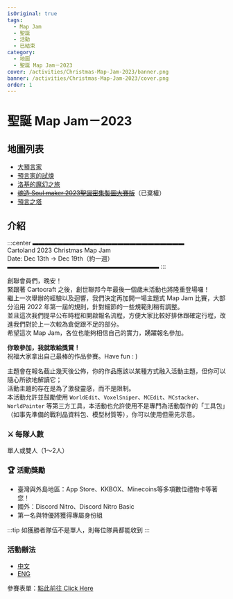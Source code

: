 ```yaml
---
isOriginal: true
tags:
  - Map Jam
  - 聖誕
  - 活動
  - 已結束
category:
  - 地圖
  - 聖誕 Map Jam－2023
cover: /activities/Christmas-Map-Jam-2023/banner.png
banner: /activities/Christmas-Map-Jam-2023/cover.png
order: 1
---
```


# 聖誕 Map Jam－2023

## 地圖列表

- [大預言家](./大預言家)
- [預言家的試煉](./預言家的試煉)
- [洛基的魔幻之旅](./洛基的魔幻之旅)
- ~~[魂造 Soul maker 2023聖誕密集製圖大賽版](./魂造-Soul-maker-2023聖誕密集製圖大賽版)~~（已棄權）
- [預言之塔](./預言之塔)

## 介紹

:::center
▬▬▬▬▬▬▬▬▬▬▬▬▬▬▬▬▬▬▬▬▬▬▬▬▬  
Cartoland 2023 Christmas Map Jam  
Date: Dec 13th → Dec 19th（約一週）  
▬▬▬▬▬▬▬▬▬▬▬▬▬▬▬▬▬▬▬▬▬▬▬▬▬
:::

創聯會員們，晚安！  
緊跟著 Cartocraft 之後，創世聯邦今年最後一個歲末活動也將隆重登場囉！  
繼上一次舉辦的經驗以及迴響，我們決定再加開一場主題式 Map Jam 比賽，大部分沿用 2022 年第一屆的規則，針對細節的一些規範則稍有調整。  
並且這次我們提早公布時程和開啟報名流程，方便大家比較好排休跟確定行程，改進我們對於上一次較為倉促跟不足的部分。  
希望這次 Map Jam，各位也能夠相信自己的實力，踴躍報名參加。

**你敢參加，我就敢給獎賞！**  
祝福大家拿出自己最棒的作品參賽。Have fun : )

主題會在報名截止幾天後公佈，你的作品應該以某種方式融入活動主題，但你可以隨心所欲地解讀它；  
活動主題的存在是為了激發靈感，而不是限制。  
本活動允許並鼓勵使用 `WorldEdit`、`VoxelSniper`、`MCEdit`、`MCstacker`、`WorldPainter` 等第三方工具，本活動也允許使用不是專門為活動製作的「工具包」（如事先準備的戰利品資料包、模型材質等），你可以使用但需先示意。

### ⚔️ 每隊人數

單人或雙人（1～2人）

### 🏆 活動獎勵

- 臺灣與外島地區：App Store、KKBOX、Minecoins等多項數位禮物卡等著您！  
- 國外：Discord Nitro、Discord Nitro Basic  
- 第一名與特優將獲得專屬身份組  

:::tip
如獲勝者隊伍不是單人，則每位隊員都能收到
:::

### 活動辦法

- [中文](https://reurl.cc/E10YL0)
- [ENG](https://reurl.cc/QZqNx9)

參賽表單：[點此前往 Click Here](https://forms.gle/PcrEQNHDbfpCmnqw8)
